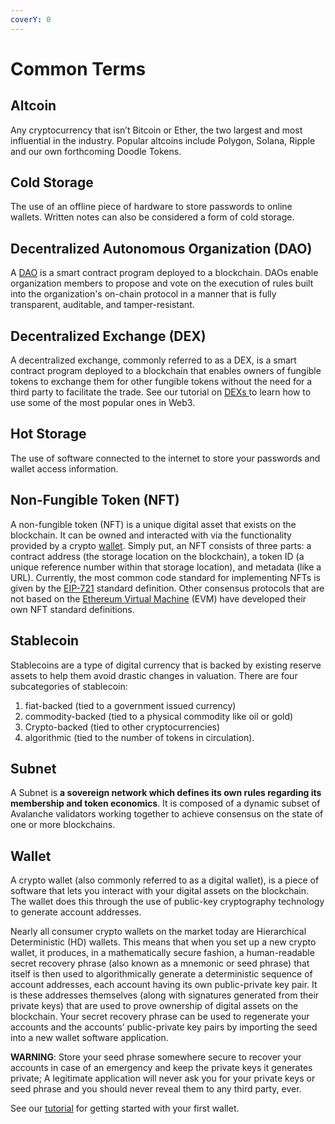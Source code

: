 ```yaml
---
coverY: 0
---
```


# Common Terms

## Altcoin

Any cryptocurrency that isn’t Bitcoin or Ether, the two largest and most influential in the industry. Popular altcoins include Polygon, Solana, Ripple and our own forthcoming Doodle Tokens. 

## Cold Storage

The use of an offline piece of hardware to store passwords to online wallets. Written notes can also be considered a form of cold storage. 

## Decentralized Autonomous Organization (DAO)

A [DAO](https://en.wikipedia.org/wiki/Decentralized_autonomous_organization) is a smart contract program deployed to a blockchain. DAOs enable organization members
to propose and vote on the execution of rules built into the organization's on-chain protocol in a manner that is fully transparent, auditable, and tamper-resistant. 

## Decentralized Exchange (DEX)

A decentralized exchange, commonly referred to as a DEX, is a smart contract program deployed to a blockchain that enables owners of fungible tokens to exchange them for other fungible tokens without the need for a third party to facilitate the trade. See our tutorial on [DEXs ](tutorials/how-do-i-use-a-dex.md)to learn how to use some of the most popular ones in Web3.

## Hot Storage 

The use of software connected to the internet to store your passwords and wallet access information. 

## Non-Fungible Token (NFT)

A non-fungible token (NFT) is a unique digital asset that exists on the blockchain. It can be owned and interacted with via the functionality provided by a crypto [wallet](#wallet). Simply put, an NFT consists of three parts: a contract address (the storage location on the blockchain), a token ID (a unique reference number within that storage location), and metadata (like a URL). Currently, the most common code standard for implementing NFTs is given by the [EIP-721](https://eips.ethereum.org/EIPS/eip-721) standard definition. Other consensus protocols that are not based on the [Ethereum Virtual Machine](https://ethereum.org/en/developers/docs/evm/) (EVM) have developed their own NFT standard definitions.

## Stablecoin 

Stablecoins are a type of digital currency that is backed by existing reserve assets to help them avoid drastic changes in valuation. There are four subcategories of stablecoin: 

1. fiat-backed (tied to a government issued currency) 
2. commodity-backed (tied to a physical commodity like oil or gold)
3. Crypto-backed (tied to other cryptocurrencies)
4. algorithmic (tied to the number of tokens in circulation). 

## Subnet

A Subnet is **a sovereign network which defines its own rules regarding its membership and token economics**. It is composed of a dynamic subset of Avalanche validators working together to achieve consensus on the state of one or more blockchains.

## Wallet

A crypto wallet (also commonly referred to as a digital wallet), is a piece of software that lets you interact with your digital assets on the blockchain. The wallet does this through the use of public-key cryptography technology to generate account addresses.

Nearly all consumer crypto wallets on the market today are Hierarchical Deterministic (HD) wallets. This means that when you set up a new crypto wallet, it produces, in a mathematically secure fashion, a human-readable secret recovery phrase (also known as a mnemonic or seed phrase) that itself is then used to algorithmically generate a deterministic sequence of account addresses, each account having its own public-private key pair. It is these addresses themselves (along with signatures generated from their private keys) that are used to prove ownership of digital assets on the blockchain. Your secret recovery phrase can be used to regenerate your accounts and the accounts’ public-private key pairs by importing the seed into a new wallet software application.

**WARNING**: Store your seed phrase somewhere secure to recover your accounts in case of an emergency and keep the private keys it generates private; A legitimate application 
will never ask you for your private keys or seed phrase and you should never reveal them to any third party, ever.

See our [tutorial](/tutorials/getting-a-wallet.md) for getting started with your first wallet. 